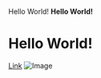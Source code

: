 Hello World!
**Hello World!**
# Hello World!
[Link](https://github.com/)
![Image](https://c0.wallpaperflare.com/preview/734/721/142/skyscrapers-building-architecture-city.jpg)
